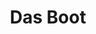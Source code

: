 ---
title: "Das Boot"
year: 1985
rating: 5
stars: "★★★★★"
rewatched: false
permalink: "das-boot-1985"
watched_on: 2021-04-20
---